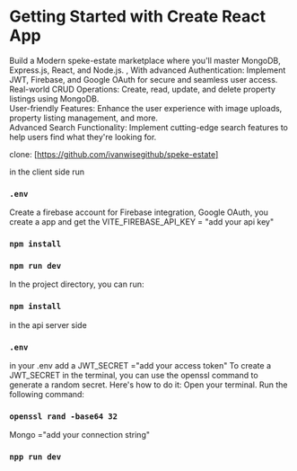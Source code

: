 # Getting Started with Create React App
Build a Modern speke-estate marketplace 
where you'll master MongoDB, Express.js, React, and Node.js.
, With advanced Authentication: Implement JWT, Firebase, and Google OAuth for secure and seamless user access. 
Real-world CRUD Operations: Create, read, update, and delete property listings using MongoDB.  
User-friendly Features: Enhance the user experience with image uploads, property listing management, and more.  
Advanced Search Functionality: Implement cutting-edge search features to help users find what they're looking for.

clone: [https://github.com/ivanwisegithub/speke-estate]

in the client side run
### `.env`
Create a firebase account for Firebase integration, Google OAuth, you create a app and get the 
VITE_FIREBASE_API_KEY = "add your api key"
### `npm install`
### `npm run dev`
In the project directory, you can run:
### `npm install`


in the api server side
### `.env`
in your .env add a
JWT_SECRET ="add your access token"
To create a JWT_SECRET in the terminal, you can use the openssl command to generate a random secret. Here's how to do it:
Open your terminal.
Run the following command:
### `openssl rand -base64 32`
Mongo ="add your connection string"
### `npp run dev`


